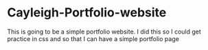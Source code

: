 # Cayleigh-Portfolio-website

This is going to be a simple portfolio website. I did this so I could get practice in css and so that I can have a simple portfolio page

